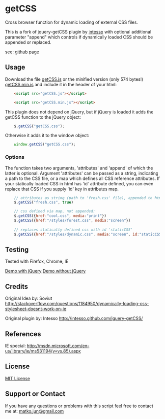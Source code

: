 getCSS
=============

Cross browser function for dynamic loading of external CSS files.

This is a fork of jquery-getCSS plugin by [intesso](http://intesso.github.com/jquery-getCSS/) with optional additional parameter "append" which controls if dynamically loaded CSS should be appended or replaced.

see: [github page](http://github.com/mjun/getCSS/)

## Usage
Download the file [getCSS.js](https://raw.github.com/mjun/jquery-getCSS/master/getCSS.js) or the minified version (only 574 bytes!) [getCSS.min.js](https://raw.github.com/mjun/jquery-getCSS/master/getCSS.min.js) and include it in the header of your html:
```html
	<script src="getCSS.js"></script>
```

```html
	<script src="getCSS.min.js"></script>
```

This plugin does not depend on jQuery, but if jQuery is loaded it adds the getCSS function to the jQuery object:
```js
	$.getCSS("getCSS.css");
```

Otherwise it adds it to the window object:
```js
	window.getCSS("getCSS.css");
```

### Options
The function takes two arguments, 'attributes' and 'append' of which the latter is optional. Argument 'attributes' can be passed as a string, indicating a path to the CSS file, or a map which defines all CSS reference attributes. If your statically loaded CSS in html has 'id' attribute defined, you can even replace that CSS if you supply 'id' key in attributes map.

```js
	// attributes as string (path to 'fresh.css' file), appended to html:
	$.getCSS("fresh.css", true)

	// css defined via map, not appended:
	$.getCSS({href:"cool.css", media:"print"})
	$.getCSS({href:"/styles/forest.css", media:"screen"})
	
	// replaces statically defined css with id 'staticCSS'
	$.getCSS({href:"/styles/dynamic.css", media:"screen", id:"staticCSS"})
```

## Testing

Tested with Firefox, Chrome, IE

[Demo with jQuery](https://github.com/mjun/jquery-getCSS/master/getCSS2.html)
[Demo without jQuery](https://github.com/mjun/jquery-getCSS/master/getCSS.html)

## Credits
Original Idea by:
Soviut http://stackoverflow.com/questions/1184950/dynamically-loading-css-stylesheet-doesnt-work-on-ie

Original plugin by:
Intesso http://intesso.github.com/jquery-getCSS/

## References
IE special: http://msdn.microsoft.com/en-us/library/ie/ms531194(v=vs.85).aspx

## License 
[MIT License](https://github.com/mjun/jquery-getCSS/blob/master/LICENSE)

## Support or Contact
If you have any questions or problems with this script feel free to contact me at: matko.jun@gmail.com

